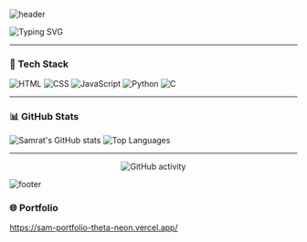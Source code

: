 ![header](https://capsule-render.vercel.app/api?type=waving&color=auto&height=250&section=header&text=Hey%20I'm%20Samrat%20Kumar%20Sahu&fontSize=40&animation=fadeIn&fontAlignY=38&desc=Beginner%20Web%20Developer%20🚀&descAlignY=55&descAlign=50)

![Typing SVG](https://readme-typing-svg.demolab.com?font=Fira+Code&pause=1000&color=32CD32&center=true&vCenter=true&width=435&lines=Hey+There!+👋;I'm+Samrat+Kumar+Sahu;Beginner+Web+Developer;Always+Learning+New+Things)

---

### 🌟 Tech Stack
![HTML](https://img.shields.io/badge/HTML5-E34F26?style=for-the-badge&logo=html5&logoColor=white)
![CSS](https://img.shields.io/badge/CSS3-1572B6?style=for-the-badge&logo=css3&logoColor=white)
![JavaScript](https://img.shields.io/badge/JavaScript-FFD700?style=for-the-badge&logo=javascript&logoColor=black)
![Python](https://img.shields.io/badge/Python-3776AB?style=for-the-badge&logo=python&logoColor=white)
![C](https://img.shields.io/badge/C-00599C?style=for-the-badge&logo=c&logoColor=white)


---

### 📊 GitHub Stats
![Samrat's GitHub stats](https://github-readme-stats.vercel.app/api?username=CRASHs4aint&show_icons=true&theme=tokyonight)
![Top Languages](https://github-readme-stats.vercel.app/api/top-langs/?username=CRASHs4aint&layout=compact&theme=tokyonight)

---

<p align="center">
  <img src="https://raw.githubusercontent.com/USER/REPO/main/output/github-activity.svg" alt="GitHub activity" />
</p>


![footer](https://capsule-render.vercel.app/api?type=waving&color=gradient&height=150&section=footer)


### 🌐 Portfolio
https://sam-portfolio-theta-neon.vercel.app/
